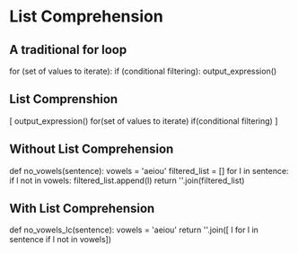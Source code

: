 # List Comprehension

## A traditional for loop

for (set of values to iterate):
  if (conditional filtering): 
    output_expression()
    
## List Comprenshion 

[ output_expression() for(set of values to iterate) if(conditional filtering) ]

## Without List Comprehension 
def no_vowels(sentence):
    vowels = 'aeiou'
    filtered_list = []
    for l in sentence:
        if l not in vowels:
            filtered_list.append(l)
    return ''.join(filtered_list)

## With List Comprehension
def no_vowels_lc(sentence):
    vowels = 'aeiou'
    return ''.join([ l for l in sentence if l not in vowels])
